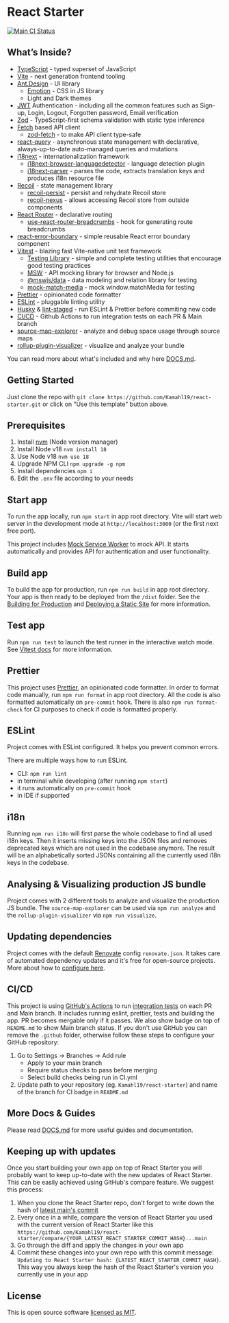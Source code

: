 # React Starter

[![Main CI Status](https://github.com/Kamahl19/react-starter/workflows/CI/badge.svg?branch=main)](https://github.com/Kamahl19/react-starter/actions?query=workflow%3ACI+branch%3Amain)

## What’s Inside?

- [TypeScript](https://www.typescriptlang.org/) - typed superset of JavaScript
- [Vite](https://vitejs.dev/) - next generation frontend tooling
- [Ant.Design](https://ant.design/) - UI library
  - [Emotion](https://emotion.sh/) - CSS in JS library
  - Light and Dark themes
- [JWT](https://jwt.io/) Authentication - including all the common features such as Sign-up, Login, Logout, Forgotten password, Email verification
- [Zod](https://github.com/colinhacks/zod) - TypeScript-first schema validation with static type inference
- [Fetch](https://developer.mozilla.org/en-US/docs/Web/API/Fetch_API) based API client
  - [zod-fetch](https://github.com/mattpocock/zod-fetch) - to make API client type-safe
- [react-query](https://tanstack.com/query/) - asynchronous state management with declarative, always-up-to-date auto-managed queries and mutations
- [i18next](https://www.i18next.com/) - internationalization framework
  - [i18next-browser-languagedetector](https://github.com/i18next/i18next-browser-languageDetector) - language detection plugin
  - [i18next-parser](https://github.com/i18next/i18next-parser) - parses the code, extracts translation keys and produces i18n resource file
- [Recoil](https://recoiljs.org/) - state management library
  - [recoil-persist](https://github.com/polemius/recoil-persist) - persist and rehydrate Recoil store
  - [recoil-nexus](https://github.com/luisanton-io/recoil-nexus) - allows accessing Recoil store from outside components
- [React Router](https://reactrouter.com/) - declarative routing
  - [use-react-router-breadcrumbs](https://github.com/icd2k3/use-react-router-breadcrumbs) - hook for generating route breadcrumbs
- [react-error-boundary](https://github.com/bvaughn/react-error-boundary) - simple reusable React error boundary component
- [Vitest](https://vitest.dev/) - blazing fast Vite-native unit test framework
  - [Testing Library](https://testing-library.com/) - simple and complete testing utilities that encourage good testing practices
  - [MSW](https://mswjs.io/) - API mocking library for browser and Node.js
  - [@mswjs/data](https://mswjs.io/) - data modeling and relation library for testing
  - [mock-match-media](https://github.com/Ayc0/mock-match-media) - mock window.matchMedia for testing
- [Prettier](https://prettier.io/) - opinionated code formatter
- [ESLint](https://eslint.org/) - pluggable linting utility
- [Husky](https://github.com/typicode/husky) & [lint-staged](https://github.com/okonet/lint-staged) - run ESLint & Prettier before commiting new code
- [CI/CD](https://github.com/features/actions) - Github Actions to run integration tests on each PR & Main branch
- [source-map-explorer](https://github.com/danvk/source-map-explorer) - analyze and debug space usage through source maps
- [rollup-plugin-visualizer](https://github.com/btd/rollup-plugin-visualizer) - visualize and analyze your bundle

You can read more about what's included and why here [DOCS.md](./DOCS.md).

## Getting Started

Just clone the repo with `git clone https://github.com/Kamahl19/react-starter.git` or click on "Use this template" button above.

## Prerequisites

1. Install [nvm](https://github.com/nvm-sh/nvm) (Node version manager)
1. Install Node v18 `nvm install 18`
1. Use Node v18 `nvm use 18`
1. Upgrade NPM CLI `npm upgrade -g npm`
1. Install dependencies `npm i`
1. Edit the `.env` file according to your needs

## Start app

To run the app locally, run `npm start` in app root directory. Vite will start web server in the development mode at `http://localhost:3000` (or the first next free port).

This project includes [Mock Service Worker](https://mswjs.io/) to mock API. It starts automatically and provides API for authentication and user functionality.

## Build app

To build the app for production, run `npm run build` in app root directory. Your app is then ready to be deployed from the `/dist` folder. See the [Building for Production](https://vitejs.dev/guide/build.html#browser-compatibility) and [Deploying a Static Site](https://vitejs.dev/guide/static-deploy.html) for more information.

## Test app

Run `npm run test` to launch the test runner in the interactive watch mode. See [Vitest docs](https://vitest.dev/) for more information.

## Prettier

This project uses [Prettier](https://prettier.io/), an opinionated code formatter. In order to format code manually, run `npm run format` in app root directory. All the code is also formatted automatically on `pre-commit` hook. There is also `npm run format-check` for CI purposes to check if code is formatted properly.

## ESLint

Project comes with ESLint configured. It helps you prevent common errors.

There are multiple ways how to run ESLint.

- CLI: `npm run lint`
- in terminal while developing (after running `npm start`)
- it runs automatically on `pre-commit` hook
- in IDE if supported

## i18n

Running `npm run i18n` will first parse the whole codebase to find all used i18n keys. Then it inserts missing keys into the JSON files and removes deprecated keys which are not used in the codebase anymore. The result will be an alphabetically sorted JSONs containing all the currently used i18n keys in the codebase.

## Analysing & Visualizing production JS bundle

Project comes with 2 different tools to analyze and visualize the production JS bundle. The `source-map-explorer` can be used via `npm run analyze` and the `rollup-plugin-visualizer` via `npm run visualize`.

## Updating dependencies

Project comes with the default [Renovate](https://renovatebot.com) config `renovate.json`. It takes care of automated dependency updates and it's free for open-source projects. More about how to [configure here](https://renovatebot.com/docs).

## CI/CD

This project is using [GitHub's Actions](https://github.com/features/actions) to run [integration tests](.github/workflows/CI.yml) on each PR and Main branch. It includes running eslint, prettier, tests and building the app. PR becomes mergable only if it passes. We also show badge on top of `README.md` to show Main branch status. If you don't use GitHub you can remove the `.github` folder, otherwise follow these steps to configure your GitHub repository:

1. Go to Settings -> Branches -> Add rule
   - Apply to your main branch
   - Require status checks to pass before merging
   - Select build checks being run in CI.yml
2. Update path to your repository (eg. `Kamahl19/react-starter`) and name of the branch for CI badge in `README.md`

## More Docs & Guides

Please read [DOCS.md](./DOCS.md) for more useful guides and documentation.

## Keeping up with updates

Once you start building your own app on top of React Starter you will probably want to keep up-to-date with the new updates of React Starter. This can be easily achieved using GitHub's compare feature. We suggest this process:

1. When you clone the React Starter repo, don't forget to write down the hash of [latest main's commit](https://github.com/Kamahl19/react-starter/commits/main)
2. Every once in a while, compare the version of React Starter you used with the current version of React Starter like this `https://github.com/Kamahl19/react-starter/compare/{YOUR_LATEST_REACT_STARTER_COMMIT_HASH}...main`
3. Go through the diff and apply the changes in your own app
4. Commit these changes into your own repo with this commit message: `Updating to React Starter hash: {LATEST_REACT_STARTER_COMMIT_HASH}`. This way you always keep the hash of the React Starter's version you currently use in your app

## License

This is open source software [licensed as MIT](https://github.com/Kamahl19/react-starter/blob/main/LICENSE).
